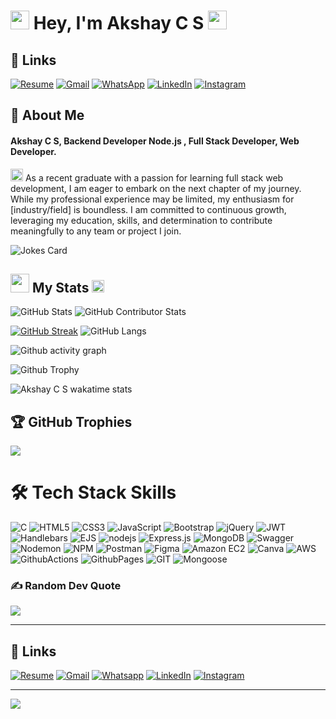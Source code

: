 # <img src="animated/rabbit.gif" height="30" /> Hey, I'm Akshay C S <img src="animated/hands.gif" height="30" />

## 🔗 Links
[![Resume](https://img.shields.io/badge/Resume-%239146FF.svg?logo=read-the-docs&logoColor=white)](https://drive.google.com/file/d/1xroQDN5fr9XB_RRATFobdgiORAF52hTu/view)
[![Gmail](https://img.shields.io/badge/Gmail-%23FF4500.svg?logo=Gmail&logoColor=white)](mailto:akshaycsasidharan@gmail.com)
[![WhatsApp](https://img.shields.io/badge/-WhatsApp-green?logo=WhatsApp&logoColor=white)](https://wa.me/+8137963621)
[![LinkedIn](https://img.shields.io/badge/LinkedIn-%230077B5.svg?logo=linkedin&logoColor=white)](https://www.linkedin.com/in/akshaycsofficial/)
[![Instagram](https://img.shields.io/badge/Instagram-%23E4405F.svg?logo=Instagram&logoColor=white)](https://www.instagram.com/a__c_s_/)


## 🚀 About Me

#### **Akshay C S**,  Backend Developer Node.js , Full Stack Developer, Web Developer.

<img src="animated/light_1.gif" height="20px" /> As a recent graduate with a passion for learning full stack web development, I am eager to embark on the next chapter of my journey. While my professional experience may be limited, my enthusiasm for [industry/field] is boundless. I am committed to continuous growth, leveraging my education, skills, and determination to contribute meaningfully to any team or project I join.

![Jokes Card](https://readme-jokes.vercel.app/api)

## <img src="animated/light_5.gif" height="30px" /> My Stats <img src="animated/loading.gif" height="20px" />

![GitHub Stats](https://github-readme-stats.vercel.app/api?username=akshaycsasidharan&show_icons=true&theme=radical)
![GitHub Contributor Stats](https://github-contributor-stats.vercel.app/api?username=akshaycsasidharan&limit=5&theme=dark&combine_all_yearly_contributions=true)

[![GitHub Streak](https://github-readme-streak-stats.herokuapp.com?user=akshaycsasidharan&theme=blueberry&date_format=M%20j%5B%2C%20Y%5D)](https://git.io/streak-stats)
![GitHub Langs](https://github-readme-stats.vercel.app/api/top-langs/?username=akshaycsasidharan&layout=compact&theme=blue-green)

![Github activity graph](https://github-readme-activity-graph.vercel.app/graph?username=akshaycsasidharan&theme=github-compact)

![Github Trophy](https://github-profile-trophy.vercel.app/?username=akshaycsasidharan&theme=discord)

![Akshay C S wakatime stats](https://github-readme-stats.vercel.app/api/wakatime?username=@akshaycs&layout=compact&theme=blue-green) 

## 🏆 GitHub Trophies
![](https://github-profile-trophy.vercel.app/?username=akshaycsasidharan&theme=radical&no-frame=false&no-bg=true&margin-w=4)

# 🛠️ Tech Stack Skills


![C](https://img.shields.io/badge/c-%2300599C.svg?style=for-the-badge&logo=c&logoColor=white) ![HTML5](https://img.shields.io/badge/html5-%23E34F26.svg?style=for-the-badge&logo=html5&logoColor=white) ![CSS3](https://img.shields.io/badge/css3-%231572B6.svg?style=for-the-badge&logo=css3&logoColor=white) ![JavaScript](https://img.shields.io/badge/javascript-%23323330.svg?style=for-the-badge&logo=javascript&logoColor=%23F7DF1E) ![Bootstrap](https://img.shields.io/badge/bootstrap-%238511FA.svg?style=for-the-badge&logo=bootstrap&logoColor=white)  ![jQuery](https://img.shields.io/badge/jquery-%230769AD.svg?style=for-the-badge&logo=jquery&logoColor=white) ![JWT](https://img.shields.io/badge/JWT-black?style=for-the-badge&logo=JSON%20web%20tokens) ![Handlebars](https://img.shields.io/badge/Handlebars-%23FF7E5B.svg?style=for-the-badge&logo=handlebars&logoColor=white) ![EJS](https://img.shields.io/badge/EJS-%23F0DB4F.svg?style=for-the-badge&logo=ejs&logoColor=white) ![nodejs](https://img.shields.io/badge/Node.js-43853D?style=for-the-badge&logo=node.js&logoColor=white) ![Express.js](https://img.shields.io/badge/express.js-%23404d59.svg?style=for-the-badge&logo=express&logoColor=%2361DAFB) ![MongoDB](https://img.shields.io/badge/MongoDB-%234ea94b.svg?style=for-the-badge&logo=mongodb&logoColor=white) ![Swagger](https://img.shields.io/badge/-Swagger-%23Clojure?style=for-the-badge&logo=swagger&logoColor=white) ![Nodemon](https://img.shields.io/badge/NODEMON-%23323330.svg?style=for-the-badge&logo=nodemon&logoColor=%BBDEAD) ![NPM](https://img.shields.io/badge/NPM-%23CB3837.svg?style=for-the-badge&logo=npm&logoColor=white)   ![Postman](https://img.shields.io/badge/Postman-FF6C37?style=for-the-badge&logo=postman&logoColor=white) ![Figma](https://img.shields.io/badge/figma-%23F24E1E.svg?style=for-the-badge&logo=figma&logoColor=white) ![Amazon EC2](https://img.shields.io/badge/Amazon_EC2-%23232F3E.svg?style=for-the-badge&logo=amazon-aws&logoColor=white) ![Canva](https://img.shields.io/badge/Canva-%2300C4CC.svg?style=for-the-badge&logo=Canva&logoColor=white)  ![AWS](https://img.shields.io/badge/AWS-%23FF9900.svg?style=for-the-badge&logo=amazon-aws&logoColor=white) ![GithubActions](https://img.shields.io/badge/github%20actions-121013?style=for-the-badge&logo=github&logoColor=white) ![GithubPages](https://img.shields.io/badge/github%20pages-121013?style=for-the-badge&logo=github&logoColor=white) ![GIT](https://img.shields.io/badge/Git-fc6d26?style=for-the-badge&logo=git&logoColor=white) ![Mongoose](https://img.shields.io/badge/Mongoose-%234ea94b.svg?style=for-the-badge&logo=mongoose&logoColor=white) 


### ✍️ Random Dev Quote

![](https://quotes-github-readme.vercel.app/api?type=vetical&theme=radical)

---

## 🔗 Links

[![Resume](https://img.shields.io/badge/Resume-%239146FF.svg?logo=read-the-docs&logoColor=white)](https://drive.google.com/file/d/1wr0ojymYQQACRyQVmJ-3DmOdkljMFe_x/view) [![Gmail](https://img.shields.io/badge/Gmail-%23FF4500.svg?logo=Gmail&logoColor=white)](mailto:akshaycsasidharan@gmail.com) [![Whatsapp](https://img.shields.io/badge/-WhatsApp-green?logo=WhatsApp&logoColor=white)](https://wa.me/+8137963621) [![LinkedIn](https://img.shields.io/badge/LinkedIn-%230077B5.svg?logo=linkedin&logoColor=white)](https://www.linkedin.com/in/akshaycsasidharan/) [![Instagram](https://img.shields.io/badge/Instagram-%23E4405F.svg?logo=Instagram&logoColor=white)](https://www.instagram.com/a__c_s_/) 


---

[![](https://visitcount.itsvg.in/api?id=abdulvahabaa&icon=5&color=0)](https://visitcount.itsvg.in)

<!-- Proudly created with GPRM ( https://gprm.itsvg.in ) -->
